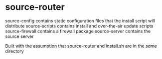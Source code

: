 # source-router

source-config contains static configuration files that the install script will distribute
source-scripts contains install and over-the-air update scripts
source-firewall contains a firewall package
source-server contains the source server

Built with the assumption that source-router and install.sh are in the *same* directory
